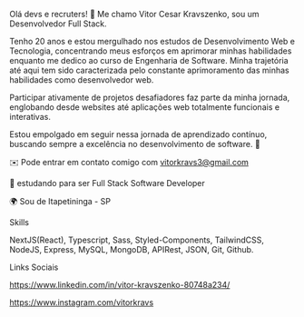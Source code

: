 Olá devs e recruters! 👋 Me chamo Vitor Cesar Kravszenko, sou um Desenvolvedor Full Stack.

Tenho 20 anos e estou mergulhado nos estudos de Desenvolvimento Web e Tecnologia, concentrando meus esforços em aprimorar minhas habilidades enquanto me dedico ao curso de Engenharia de Software. Minha trajetória até aqui tem sido caracterizada pelo constante aprimoramento das minhas habilidades como desenvolvedor web.

Participar ativamente de projetos desafiadores faz parte da minha jornada, englobando desde websites até aplicações web totalmente funcionais e interativas.

Estou empolgado em seguir nessa jornada de aprendizado contínuo, buscando sempre a excelência no desenvolvimento de software. 🚀

✉️ Pode entrar em contato comigo com vitorkravs3@gmail.com

🚀 estudando para ser Full Stack Software Developer

🌍 Sou de Itapetininga - SP

Skills

NextJS(React), Typescript, Sass, Styled-Components, TailwindCSS, NodeJS, Express, MySQL, MongoDB, APIRest, JSON, Git, Github.

Links Sociais

https://www.linkedin.com/in/vitor-kravszenko-80748a234/

https://www.instagram.com/vitorkravs
    
